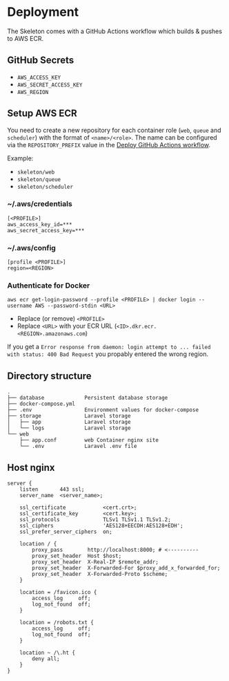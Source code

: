 # Deployment

The Skeleton comes with a GitHub Actions workflow which builds & pushes to AWS ECR.

## GitHub Secrets

- `AWS_ACCESS_KEY`
- `AWS_SECRET_ACCESS_KEY`
- `AWS_REGION`

## Setup AWS ECR

You need to create a new repository for each container role (`web`, `queue` and `scheduler`) with the format of `<name>/<role>`. The name can be configured via the `REPOSITORY_PREFIX` value in the [Deploy GitHub Actions workflow](/.github/workflows/deploy.yml).

Example:
- `skeleton/web`
- `skeleton/queue`
- `skeleton/scheduler`

### ~/.aws/credentials

```
[<PROFILE>]
aws_access_key_id=***
aws_secret_access_key=***
```

### ~/.aws/config

```
[profile <PROFILE>]
region=<REGION>
```

### Authenticate for Docker

```
aws ecr get-login-password --profile <PROFILE> | docker login --username AWS --password-stdin <URL>
```

- Replace (or remove) `<PROFILE>`
- Replace `<URL>` with your ECR URL (`<ID>.dkr.ecr.<REGION>.amazonaws.com`)

If you get a `Error response from daemon: login attempt to ... failed with status: 400 Bad Request` you propably entered the wrong region.

## Directory structure

```
.
├── database             Persistent database storage
├── docker-compose.yml
├── .env                 Environment values for docker-compose
├── storage              Laravel storage
│   ├── app              Laravel storage
│   └── logs             Laravel storage
└── web
    ├── app.conf         web Container nginx site
    └── .env             Laravel .env file
```

## Host nginx

```nginx
server {
    listen       443 ssl;
    server_name  <server_name>;

    ssl_certificate            <cert.crt>;
    ssl_certificate_key        <cert.key>;
    ssl_protocols              TLSv1 TLSv1.1 TLSv1.2;
    ssl_ciphers                'AES128+EECDH:AES128+EDH';
    ssl_prefer_server_ciphers  on;

    location / {
        proxy_pass        http://localhost:8000; # <----------
        proxy_set_header  Host $host;
        proxy_set_header  X-Real-IP $remote_addr;
        proxy_set_header  X-Forwarded-For $proxy_add_x_forwarded_for;
        proxy_set_header  X-Forwarded-Proto $scheme;
    }

    location = /favicon.ico {
        access_log     off;
        log_not_found  off;
    }

    location = /robots.txt {
        access_log     off;
        log_not_found  off;
    }

    location ~ /\.ht {
        deny all;
    }
}
```
